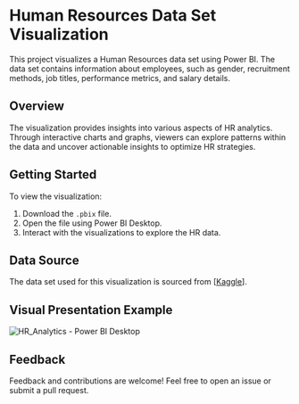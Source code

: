 # Human Resources Data Set Visualization

This project visualizes a Human Resources data set using Power BI. The data set contains information about employees, such as gender, recruitment methods, job titles, performance metrics, and salary details.

## Overview

The visualization provides insights into various aspects of HR analytics. Through interactive charts and graphs, viewers can explore patterns within the data and uncover actionable insights to optimize HR strategies.

## Getting Started

To view the visualization:
1. Download the `.pbix` file.
2. Open the file using Power BI Desktop.
3. Interact with the visualizations to explore the HR data.

## Data Source

The data set used for this visualization is sourced from [[Kaggle](https://www.kaggle.com/datasets/rhuebner/human-resources-data-set/data)].

## Visual Presentation Example

![HR_Analytics - Power BI Desktop ](https://github.com/MariaAma/DataVisualizationPowerBi_HRAnalytics/assets/79280783/e578580a-71e5-44da-8ae7-37afc8912735)


## Feedback

Feedback and contributions are welcome! Feel free to open an issue or submit a pull request.
